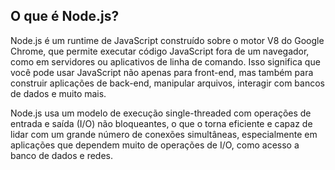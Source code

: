 ## O que é Node.js?

Node.js é um runtime de JavaScript construído sobre o motor V8 do Google Chrome, que permite executar código JavaScript fora de um navegador, como em servidores ou aplicativos de linha de comando. Isso significa que você pode usar JavaScript não apenas para front-end, mas também para construir aplicações de back-end, manipular arquivos, interagir com bancos de dados e muito mais.

Node.js usa um modelo de execução single-threaded com operações de entrada e saída (I/O) não bloqueantes, o que o torna eficiente e capaz de lidar com um grande número de conexões simultâneas, especialmente em aplicações que dependem muito de operações de I/O, como acesso a banco de dados e redes.